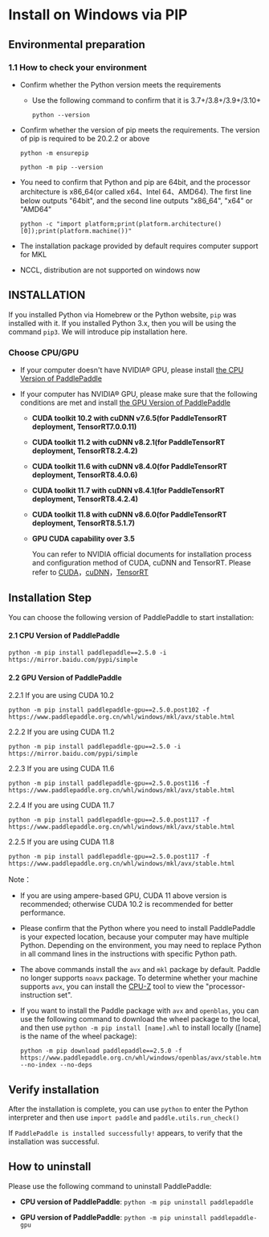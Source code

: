 # Install on Windows via PIP

## Environmental preparation

### 1.1 How to check your environment

* Confirm whether the Python version meets the requirements

  * Use the following command to confirm that it is 3.7+/3.8+/3.9+/3.10+

        python --version


* Confirm whether the version of pip meets the requirements. The version of pip is required to be 20.2.2 or above

    ```
    python -m ensurepip
    ```

    ```
    python -m pip --version
    ```

* You need to confirm that Python and pip are 64bit, and the processor architecture is x86_64(or called x64、Intel 64、AMD64). The first line below outputs "64bit", and the second line outputs "x86_64", "x64" or "AMD64"

    ```
    python -c "import platform;print(platform.architecture()[0]);print(platform.machine())"
    ```


* The installation package provided by default requires computer support for MKL
* NCCL, distribution are not supported on windows now



## INSTALLATION

If you installed Python via Homebrew or the Python website, `pip` was installed with it. If you installed Python 3.x, then you will be using the command `pip3`. We will introduce pip installation here.

### Choose CPU/GPU

* If your computer doesn't have NVIDIA® GPU, please install [the CPU Version of PaddlePaddle](#cpu)

* If your computer has NVIDIA® GPU, please make sure that the following conditions are met and install [the GPU Version of PaddlePaddle](#gpu)

  * **CUDA toolkit 10.2 with cuDNN v7.6.5(for PaddleTensorRT deployment, TensorRT7.0.0.11)**

  * **CUDA toolkit 11.2 with cuDNN v8.2.1(for PaddleTensorRT deployment, TensorRT8.2.4.2)**

  * **CUDA toolkit 11.6 with cuDNN v8.4.0(for PaddleTensorRT deployment, TensorRT8.4.0.6)**

  * **CUDA toolkit 11.7 with cuDNN v8.4.1(for PaddleTensorRT deployment, TensorRT8.4.2.4)**

  * **CUDA toolkit 11.8 with cuDNN v8.6.0(for PaddleTensorRT deployment, TensorRT8.5.1.7)**

  * **GPU CUDA capability over 3.5**

    You can refer to NVIDIA official documents for installation process and configuration method of CUDA, cuDNN and TensorRT. Please refer to [CUDA](https://docs.nvidia.com/cuda/cuda-installation-guide-linux/)，[cuDNN](https://docs.nvidia.com/deeplearning/sdk/cudnn-install/)，[TensorRT](https://developer.nvidia.com/tensorrt)


## Installation Step

You can choose the following version of PaddlePaddle to start installation:



#### 2.1 <span id="cpu">CPU Version of PaddlePaddle</span>


  ```
  python -m pip install paddlepaddle==2.5.0 -i https://mirror.baidu.com/pypi/simple
  ```



#### 2.2 <span id="gpu">GPU Version of PaddlePaddle</span>


2.2.1 If you are using CUDA 10.2

  ```
  python -m pip install paddlepaddle-gpu==2.5.0.post102 -f https://www.paddlepaddle.org.cn/whl/windows/mkl/avx/stable.html
  ```


2.2.2 If you are using CUDA 11.2

  ```
  python -m pip install paddlepaddle-gpu==2.5.0 -i https://mirror.baidu.com/pypi/simple
  ```

2.2.3 If you are using CUDA 11.6

  ```
  python -m pip install paddlepaddle-gpu==2.5.0.post116 -f https://www.paddlepaddle.org.cn/whl/windows/mkl/avx/stable.html
  ```

2.2.4 If you are using CUDA 11.7

  ```
  python -m pip install paddlepaddle-gpu==2.5.0.post117 -f https://www.paddlepaddle.org.cn/whl/windows/mkl/avx/stable.html
  ```

2.2.5 If you are using CUDA 11.8

  ```
  python -m pip install paddlepaddle-gpu==2.5.0.post117 -f https://www.paddlepaddle.org.cn/whl/windows/mkl/avx/stable.html
  ```

Note：

* If you are using ampere-based GPU, CUDA 11 above version is recommended; otherwise CUDA 10.2 is recommended for better performance.

* Please confirm that the Python where you need to install PaddlePaddle is your expected location, because your computer may have multiple Python. Depending on the environment, you may need to replace Python in all command lines in the instructions with specific Python path.

* The above commands install the `avx` and `mkl` package by default. Paddle no longer supports `noavx` package. To determine whether your machine supports `avx`, you can install the [CPU-Z](https://www.cpuid.com/softwares/cpu-z.html) tool to view the "processor-instruction set".


* If you want to install the Paddle package with `avx` and `openblas`, you can use the following command to download the wheel package to the local, and then use `python -m pip install [name].whl` to install locally ([name] is the name of the wheel package):

  ```
  python -m pip download paddlepaddle==2.5.0 -f https://www.paddlepaddle.org.cn/whl/windows/openblas/avx/stable.html --no-index --no-deps
  ```

## Verify installation

After the installation is complete, you can use `python` to enter the Python interpreter and then use `import paddle` and `paddle.utils.run_check()`

If `PaddlePaddle is installed successfully!` appears, to verify that the installation was successful.

## How to uninstall

Please use the following command to uninstall PaddlePaddle:

* **CPU version of PaddlePaddle**: `python -m pip uninstall paddlepaddle`

* **GPU version of PaddlePaddle**: `python -m pip uninstall paddlepaddle-gpu`
